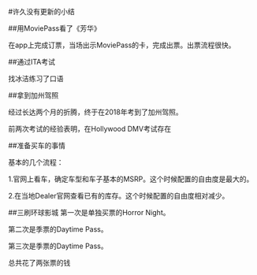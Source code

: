 #许久没有更新的小结

##用MoviePass看了《芳华》

在app上完成订票，当场出示MoviePass的卡，完成出票。出票流程很快。

##通过ITA考试

找冰洁练习了口语

##拿到加州驾照

经过长达两个月的折腾，终于在2018年考到了加州驾照。

前两次考试的经验表明，在Hollywood DMV考试存在

##准备买车的事情

基本的几个流程：

1.官网上看车，确定车型和车子基本的MSRP。这个时候配置的自由度是最大的。

2.在当地Dealer官网查看已有的库存。这个时候配置的自由度相对减少。

##三刷环球影城
第一次是单独买票的Horror Night。

第二次是季票的Daytime Pass。

第三次是季票的Daytime Pass。

总共花了两张票的钱
